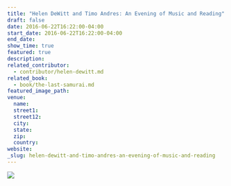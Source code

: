 ```yaml
---
title: "Helen DeWitt and Timo Andres: An Evening of Music and Reading"
draft: false
date: 2016-06-22T16:22:00-04:00
start_date: 2016-06-22T16:22:00-04:00
end_date:
show_time: true
featured: true
description:
related_contributor:
  - contributor/helen-dewitt.md
related_book:
  - book/the-last-samurai.md
featured_image_path:
venue:
  name:
  street1:
  street12:
  city:
  state:
  zip:
  country:
website:
_slug: helen-dewitt-and-timo-andres-an-evening-of-music-and-reading
---
```


[![](http://lh3.googleusercontent.com/rcEMeO36a7dn1ZLJCYkBi9-bNc53kXBRcTe8cAMQKysPs2Z1hmCmrVED_i1ozh9wYgIu_QLGeMIR937Z5mHyPtsHEnVU=s1200)](/webhook-uploads/1467384806648/DewittFlyer_final.jpg)

